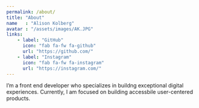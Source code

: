 ```yaml
---
permalink: /about/
title: "About"
name   : "Alison Kolberg"
avatar : "/assets/images/AK.JPG"
links:
    - label: "GitHub"
      icon: "fab fa-fw fa-github"
      url: "https://github.com/"
    - label: "Instagram"
      icon: "fab fa-fw fa-instagram"
      url: "https://instagram.com/"
---
```


I’m a front end developer who specializes in buildng exceptional digital experiences. Currently, I am focused on building accessbile user-centered products.


